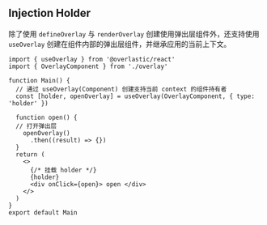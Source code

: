 ## Injection Holder

除了使用 `defineOverlay` 与 `renderOverlay` 创建使用弹出层组件外，还支持使用 `useOverlay` 创建在组件内部的弹出层组件，并继承应用的当前上下文。

```tsx
import { useOverlay } from '@overlastic/react'
import { OverlayComponent } from './overlay'

function Main() {
  // 通过 useOverlay(Component) 创建支持当前 context 的组件持有者
  const [holder, openOverlay] = useOverlay(OverlayComponent, { type: 'holder' })

  function open() {
  // 打开弹出层
    openOverlay()
      .then((result) => {})
  }
  return (
    <>
      {/* 挂载 holder */}
      {holder}
      <div onClick={open}> open </div>
    </>
  )
}
export default Main
```

